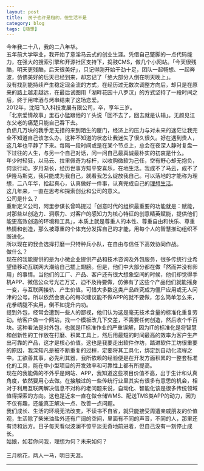 ```yaml
---
layout: post  
title:  房子也许是租的，但生活不是    
category: blog  
tags: [随想]  
---
```

今年我二十八，我的二八年华。
<br/>
五年前大学毕业，我开始了意淫马云式的创业生涯。凭借自己蹩脚的一点代码能力，在强大的搜索引擎和开源社区支持下，捣鼓CMS，做几个小网站。「今天很残酷，明天更残酷，后天很美好」，只记得刚开始干劲十足，团队一起畅想、一起奔波，仿佛美好的后天已经到来，却忘记了「绝大部分人倒在明天晚上」。
<br/>
没有找到能持续产生稳定现金流的方式，在经历过无数次调整方向后，却只是在原来的路上越走越远，在最后试图用「湖畔花园十八罗汉」的方式坚持了一段时间之后，终于用啤酒与烤串结束了这场恋爱。
<br/>
2012年，沈阳飞入科技发展有限公司，卒，享年三岁。
<br/>
「北京爱情故事」里石小猛跟他的丫头说「回不去了，回去就是认输」。无颜见江东父老的痛楚只能自己吞下去。
<br/>
负债几万块的我手足无措的来到陌生的厦门，经济上的压力与对未来的迷茫让我完全不知道自己该怎么办，这种不知道的状态让我迷失了很久很久。好在遇到贵人，这几年也平静了下来。每隔一段时间或是在某个节点上，总会在夜深人静时复盘一下过往的人生，与另一个自己对话，问一问自己最真诚最朴实的初衷是什么。
<br/>
年少时轻狂，以马云、拉里佩奇为标杆，以收购微软为己任，空有野心却无抱负，何谈行动。岁月渐长，经历世事方知平安喜乐，在地生活。我成不了马云，成不了伊隆马斯克，我只能成为我自己，就看我怎么绽放我自己。可以落地的才能称为理想，二八年华，拾起真心，认真做好一件事，认真完成自己的[理想生活](http://vivlong.28story.com/blog/2014/11/06/%E6%88%91%E7%9A%84%E7%90%86%E6%83%B3%E7%94%9F%E6%B4%BB.html)。
<br/>
这几年来，一直在思考和探索创业和公司的意义。
<br/>
公司是什么？
<br/>
重新定义公司，阿里参谋长曾鸣提过「创意时代的组织最重要的功能就是：赋能，对那些以创造力、洞察力、对客户的感知力为核心特征的创意精英赋能，提供他们能更高效创造的环境和工具」，本质上就是尊重人的本性、尊重自由和快乐、尊重热情和创造，那么被尊重的个体充分发挥自己的才能，用每个人的智慧推动组织不断进化。
<br/>
所以现在的我会选择打磨一只特种兵小队，在自由与信任下高效协同作战。
<br/>
做什么？
<br/>
现在的我能提供的是为小微企业提供产品和技术咨询及外包服务，很多传统行业希望借移动互联网大潮给自己插上翅膀。但是，他们中大部分都在做「然而并没有卵用」的事情。当他们的工厂、产品、客户还有很大想象空间的时候，他们却觉得手机APP、微信公众号光芒万丈，迫不及待要做，仿佛有了这些个产品他们就能摇身一变，与互联网接轨、产生价值。可惜大多数这类产品终究成为僵尸应用或无人问津的公号。所以依然会衷心的每次建议能不做APP的就不要做，怎么简单怎么来，花拳绣腿不实用，倒不如提升内功。
<br/>
提到外包，经常会遭到一些人的鄙视，他们认为这是毫无技术含量的标准化重复劳动。给客户做一个网站，找一个模板改几下交差，不需要任何创造，然后收个千百块。这种看法是对外包，也就是IT标准作业的严重误解，因为IT的标准化是将智慧和创新性的工作放在打磨、积累工具上，然后用最短的时间最高的效率为客户生产出可靠的产品，这才是核心价值。这也是我要走出软件作坊，踏进软件工坊很重要的原因，我深知凡是被不断重复的过程，定要将其工具化，绑定到自动化流程之中。工欲善其事，必先利其器，我所依赖的经验便是在开发方面积累的一整套标准化的工具，能在中小型项目的开发效率和可靠性上都有所提高。
<br/>
现在的我能做的不外乎是网站、APP，我知道这些项目价值不高，出于生计和认真角度，依然要用心去做。在接触过的一些传统行业里其实有很多有意思的机会，相对于利用互联网解决信息不对称的老问题来说，自动化、智能化该是很多传统领域值得探索的方向。这也是近来一直在做仓储WMS、配送TMS类APP的动力，因为不仅有趣，还能真正解决一点、改善一点问题。
<br/>
我们成长、生活的环境无法改变，不读书不自省，就只能接受周遭亲戚朋友的价值观，生活除了柴米油盐外还有广阔的空间，里面有不同的声音，不同的人，那里还有诗和远方。日子每天看似波澜不惊平淡无奇地前进着，但自己没有一刻停止成长。
<br/>
姑娘，如若你问我，理想为何？未来如何？
<br/>   
三月桃花，两人一马，明日天涯。
- - -

